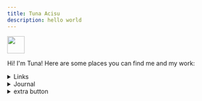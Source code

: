 ```yaml
---
title: Tuna Acisu
description: hello world 
---
```


<div> <img src="https://cdn.bsky.app/img/avatar/plain/did:plc:ltr4egaazslutiwmvwunzkpy/bafkreigkjz4j2nmll4jmbp7okkgm3f5fxsuoa772ci6ydnxya2z3znlyfi@jpeg" width="40" height="40"> 


Hi! I'm Tuna! Here are some places you can find me and my work:

<details>
<summary>Links</summary>
<ul>
<li><a href=https://bsky.app/profile/antea04.bsky.social> bluesky </a> </li>
<li><a href=https://ourworldindata.org/team/tuna-acisu> our world in data </a> </li>
<li> <a href=https://www.linkedin.com/in/tuna-acisu-a00328140> linkedin </a> </li>
</details>


<details>
<summary>Journal</summary>
<i> 23 Oct 2025 - 17:19 </i> | First draft of this website up!
</details>

<details>
<summary>extra button</summary>
a little treat for the people who love pressing buttons
</details>



